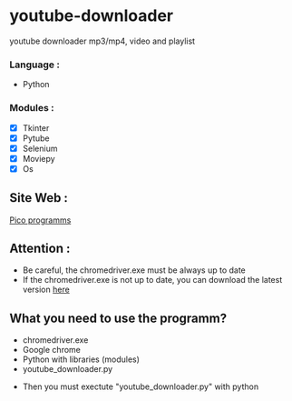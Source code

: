 # youtube-downloader
youtube downloader mp3/mp4, video and playlist
### Language : 
* Python 

### Modules :
- [x] Tkinter
- [x] Pytube
- [x] Selenium 
- [x] Moviepy
- [x] Os

## Site Web : 
[Pico programms](https://infinityfree.net/)

## Attention : 
* Be careful, the chromedriver.exe must be always up to date
* If the chromedriver.exe is not up to date, you can download the latest version [here](https://chromedriver.chromium.org/)

## What you need to use the programm? 
* chromedriver.exe
* Google chrome
* Python with libraries (modules)
* youtube_downloader.py

- Then you must exectute "youtube_downloader.py" with python
